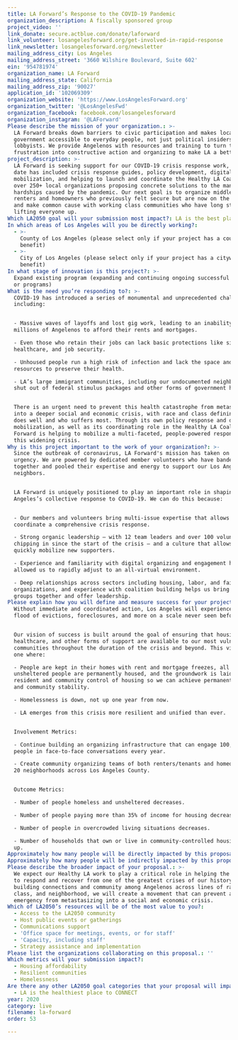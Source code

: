 ```yaml
---
title: LA Forward’s Response to the COVID-19 Pandemic
organization_description: A fiscally sponsored group
project_video: ''
link_donate: secure.actblue.com/donate/laforward
link_volunteer: losangelesforward.org/get-involved-in-rapid-response
link_newsletter: losangelesforward.org/newsletter
mailing_address_city: Los Angeles
mailing_address_street: '3660 Wilshire Boulevard, Suite 602'
ein: '954781974'
organization_name: LA Forward
mailing_address_state: California
mailing_address_zip: '90027'
application_id: '102069309'
organization_website: 'https://www.LosAngelesForward.org'
organization_twitter: '@LosAngelesFwd'
organization_facebook: facebook.com/losangelesforward
organization_instagram: '@LAForward'
Please describe the mission of your organization.: >-
  LA Forward breaks down barriers to civic participation and makes local
  government accessible to everyday people, not just political insiders and
  lobbyists. We provide Angelenos with resources and training to turn their
  frustration into constructive action and organizing to make LA a better place.
project_description: >-
  LA Forward is seeking support for our COVID-19 crisis response work, which to
  date has included crisis response guides, policy development, digital
  mobilization, and helping to launch and coordinate the Healthy LA Coalition of
  over 250+ local organizations proposing concrete solutions to the many
  hardships caused by the pandemic. Our next goal is to organize middle class
  renters and homeowners who previously felt secure but are now on the brink,
  and make common cause with working class communities who have long struggled —
  lifting everyone up.
Which LA2050 goal will your submission most impact?: LA is the best place to LIVE
In which areas of Los Angeles will you be directly working?:
  - >-
    County of Los Angeles (please select only if your project has a countywide
    benefit)
  - >-
    City of Los Angeles (please select only if your project has a citywide
    benefit)
In what stage of innovation is this project?: >-
  Expand existing program (expanding and continuing ongoing successful projects
  or programs)
What is the need you’re responding to?: >-
  COVID-19 has introduced a series of monumental and unprecedented challenges,
  including: 


  - Massive waves of layoffs and lost gig work, leading to an inability for
  millions of Angelenos to afford their rents and mortgages. 

  - Even those who retain their jobs can lack basic protections like sick leave,
  healthcare, and job security.

  - Unhoused people run a high risk of infection and lack the space and
  resources to preserve their health.

  - LA’s large immigrant communities, including our undocumented neighbors, are
  shut out of federal stimulus packages and other forms of government help.


  There is an urgent need to prevent this health catastrophe from metastasizing
  into a deeper social and economic crisis, with race and class defining who
  does well and who suffers most. Through its own policy response and digital
  mobilization, as well as its coordinating role in the Healthy LA Coalition, LA
  Forward is helping to mobilize a multi-faceted, people-powered response to
  this widening crisis.
Why is this project important to the work of your organization?: >-
  Since the outbreak of coronavirus, LA Forward's mission has taken on new
  urgency. We are powered by dedicated member volunteers who have banded
  together and pooled their expertise and energy to support our Los Angeles
  neighbors. 


  LA Forward is uniquely positioned to play an important role in shaping Los
  Angeles’s collective response to COVID-19. We can do this because:


  - Our members and volunteers bring multi-issue expertise that allows us to
  coordinate a comprehensive crisis response.

  - Strong organic leadership — with 12 team leaders and over 100 volunteers
  chipping in since the start of the crisis — and a culture that allows us to
  quickly mobilize new supporters.

  - Experience and familiarity with digital organizing and engagement has
  allowed us to rapidly adjust to an all-virtual environment. 

  - Deep relationships across sectors including housing, labor, and faith
  organizations, and experience with coalition building helps us bring diverse
  groups together and offer leadership.
Please explain how you will define and measure success for your project.: >-
  Without immediate and coordinated action, Los Angeles will experience an epic
  flood of evictions, foreclosures, and more on a scale never seen before. 


  Our vision of success is built around the goal of ensuring that housing,
  healthcare, and other forms of support are available to our most vulnerable
  communities throughout the duration of the crisis and beyond. This vision is
  one where:

  - People are kept in their homes with rent and mortgage freezes, all
  unsheltered people are permanently housed, and the groundwork is laid for more
  resident and community control of housing so we can achieve permanent housing
  and community stability.

  - Homelessness is down, not up one year from now. 

  - LA emerges from this crisis more resilient and unified than ever.


  Involvement Metrics:

  - Continue building an organizing infrastructure that can engage 100,000
  people in face-to-face conversations every year.

  - Create community organizing teams of both renters/tenants and homeowners in
  20 neighborhoods across Los Angeles County. 


  Outcome Metrics:

  - Number of people homeless and unsheltered decreases.

  - Number of people paying more than 35% of income for housing decreases.

  - Number of people in overcrowded living situations decreases.

  - Number of households that own or live in community-controlled housing goes
  up.
Approximately how many people will be directly impacted by this proposal?: '100000'
Approximately how many people will be indirectly impacted by this proposal?: '3000000'
Please describe the broader impact of your proposal.: >-
  We expect our Healthy LA work to play a critical role in helping the LA region
  to respond and recover from one of the greatest crises of our history. By
  building connections and community among Angelenos across lines of race,
  class, and neighborhood, we will create a movement that can prevent a health
  emergency from metastasizing into a social and economic crisis.
Which of LA2050’s resources will be of the most value to you?:
  - Access to the LA2050 community
  - Host public events or gatherings
  - Communications support
  - 'Office space for meetings, events, or for staff'
  - 'Capacity, including staff'
  - Strategy assistance and implementation
Please list the organizations collaborating on this proposal.: ''
Which metrics will your submission impact?:
  - Housing affordability
  - Resilient communities
  - Homelessness
Are there any other LA2050 goal categories that your proposal will impact?:
  - LA is the healthiest place to CONNECT
year: 2020
category: live
filename: la-forward
order: 53

---
```

